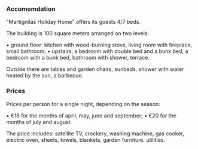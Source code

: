 ### Accomomdation

"Martignilas Holiday Home" offers its guests 4/7 beds.

The building is 100 square meters arranged on two levels:

• ground floor: kitchen with wood-burning stove, living room with fireplace, small bathroom;
• upstairs, a bedroom with double bed and a bunk bed, a bedroom with a bunk bed, bathroom with shower, terrace.

Outside there are tables and garden chairs, sunbeds, shower with water heated by the sun, a barbecue.

### Prices

Prices per person for a single night, depending on the season:

• €18 for the months of april, may, june and september;
• €20 for the months of july and august.

The price includes: satellite TV, crockery, washing machine, gas cooker, electric oven, sheets, towels, blankets, garden furniture. utilities.
